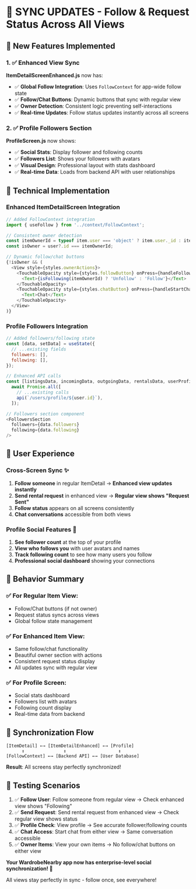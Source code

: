 # 🔄 SYNC UPDATES - Follow & Request Status Across All Views

## 🎯 **New Features Implemented**

### 1. ✅ **Enhanced View Sync** 
**ItemDetailScreenEnhanced.js** now has:
- ✅ **Global Follow Integration**: Uses `FollowContext` for app-wide follow state
- ✅ **Follow/Chat Buttons**: Dynamic buttons that sync with regular view
- ✅ **Owner Detection**: Consistent logic preventing self-interactions
- ✅ **Real-time Updates**: Follow status updates instantly across all screens

### 2. ✅ **Profile Followers Section** 
**ProfileScreen.js** now shows:
- ✅ **Social Stats**: Display follower and following counts
- ✅ **Followers List**: Shows your followers with avatars
- ✅ **Visual Design**: Professional layout with stats dashboard
- ✅ **Real-time Data**: Loads from backend API with user relationships

## 🔧 **Technical Implementation**

### **Enhanced ItemDetailScreen Integration**
```javascript
// Added FollowContext integration
import { useFollow } from '../context/FollowContext';

// Consistent owner detection
const itemOwnerId = typeof item.user === 'object' ? item.user._id : item.user;
const isOwner = user?.id === itemOwnerId;

// Dynamic follow/chat buttons
{!isOwner && (
  <View style={styles.ownerActions}>
    <TouchableOpacity style={styles.followButton} onPress={handleFollowToggle}>
      <Text>{isFollowing(itemOwnerId) ? 'Unfollow' : 'Follow'}</Text>
    </TouchableOpacity>
    <TouchableOpacity style={styles.chatButton} onPress={handleStartChat}>
      <Text>Chat</Text>
    </TouchableOpacity>
  </View>
)}
```

### **Profile Followers Integration**
```javascript
// Added followers/following state
const [data, setData] = useState({
  // ...existing fields
  followers: [],
  following: [],
});

// Enhanced API calls
const [listingsData, incomingData, outgoingData, rentalsData, userProfileData] =
  await Promise.all([
    // ...existing calls
    api(`/users/profile/${user.id}`),
  ]);

// Followers section component
<FollowersSection
  followers={data.followers}
  following={data.following}
/>
```

## 🚀 **User Experience**

### **Cross-Screen Sync** ✨
1. **Follow someone** in regular ItemDetail → **Enhanced view updates instantly**
2. **Send rental request** in enhanced view → **Regular view shows "Request Sent"**
3. **Follow status** appears on all screens consistently
4. **Chat conversations** accessible from both views

### **Profile Social Features** 👥
1. **See follower count** at the top of your profile
2. **View who follows you** with user avatars and names  
3. **Track following count** to see how many users you follow
4. **Professional social dashboard** showing your connections

## 🎯 **Behavior Summary**

### ✅ **For Regular Item View**:
- Follow/Chat buttons (if not owner)
- Request status syncs across views
- Global follow state management

### ✅ **For Enhanced Item View**:  
- Same follow/chat functionality
- Beautiful owner section with actions
- Consistent request status display
- All updates sync with regular view

### ✅ **For Profile Screen**:
- Social stats dashboard  
- Followers list with avatars
- Following count display
- Real-time data from backend

## 🔄 **Synchronization Flow**

```
[ItemDetail] ←→ [ItemDetailEnhanced] ←→ [Profile]
      ↕               ↕                    ↕
[FollowContext] ←→ [Backend API] ←→ [User Database]
```

**Result**: All screens stay perfectly synchronized! 

## 🧪 **Testing Scenarios**

1. ✅ **Follow User**: Follow someone from regular view → Check enhanced view shows "Following"
2. ✅ **Send Request**: Send rental request from enhanced view → Check regular view shows status  
3. ✅ **Profile Check**: View profile → See accurate follower/following counts
4. ✅ **Chat Access**: Start chat from either view → Same conversation accessible
5. ✅ **Owner Items**: View your own items → No follow/chat buttons on either view

**Your WardrobeNearby app now has enterprise-level social synchronization! 🎉**

All views stay perfectly in sync - follow once, see everywhere!
